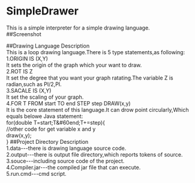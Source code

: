 # SimpleDrawer
This is a simple interpreter for a simple drawing language.</br>
##Screenshot

##Drawing Language Description
<br>This is a loop drawing language.There is 5 type statements,as following:
<br>1.ORIGIN IS (X,Y)
<br>It sets the origin of the graph which your want to draw.
<br>2.ROT IS Z
<br>It set the degree that you want your graph ratating.The variable Z is radian,such as PI/2,PI.
<br>3.SACALE IS (X,Y)
<br>It set the scaling of your graph.
<br>4.FOR T FROM start TO end STEP step DRAW(x,y)
<br>It is the core statement of this language.It can drow point circularly,Which equals belowe Java statement:
<br>for(double T=start;T&#60end;T+=step){
	<br>//other code for get variable x and y
	<br>draw(x,y);
<br>} 
##Project Directory Description
<br>1.data---there is drawing language source code.
<br>2.output---there is output file directory,which reports tokens of source.
<br>3.souce---including source code of the project.
<br>4.Compiler.jar---the compiled jar file that can execute.
<br>5.run.cmd---cmd script.
